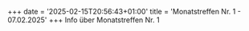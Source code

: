 +++
date = '2025-02-15T20:56:43+01:00'
title = 'Monatstreffen Nr. 1 - 07.02.2025'
+++
Info über Monatstreffen Nr. 1
